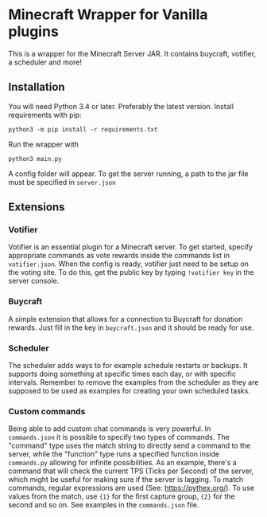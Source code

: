# Minecraft Wrapper for Vanilla plugins

This is a wrapper for the Minecraft Server JAR. It contains buycraft, votifier, a scheduler and more!

## Installation
You will need Python 3.4 or later. Preferably the latest version.
Install requirements with pip:
```
python3 -m pip install -r requirements.txt
```
Run the wrapper with
```
python3 main.py
```
A config folder will appear. To get the server running, a path to the jar file must be specified in `server.json`

## Extensions

### Votifier
Votifier is an essential plugin for a Minecraft server. To get started, specify appropriate commands as vote rewards inside the commands list in `votifier.json`. When the config is ready, votifier just need to be setup on the voting site. To do this, get the public key by typing `!votifier key` in the server console.

### Buycraft
A simple extension that allows for a connection to Buycraft for donation rewards. Just fill in the key in `buycraft.json` and it should be ready for use.

### Scheduler
The scheduler adds ways to for example schedule restarts or backups. It supports doing something at specific times each day, or with specific intervals. Remember to remove the examples from the scheduler as they are supposed to be used as examples for creating your own scheduled tasks.

### Custom commands
Being able to add custom chat commands is very powerful. In `commands.json` it is possible to specify two types of commands. The "command" type uses the match string to directly send a command to the server, while the "function" type runs a specified function inside `commands.py` allowing for infinite possibilities. As an example, there's a command that will check the current TPS (Ticks per Second) of the server, which might be useful for making sure if the server is lagging. To match commands, regular expressions are used (See: https://pythex.org/). To use values from the match, use `{1}` for the first capture group, `{2}` for the second and so on. See examples in the `commands.json` file.
